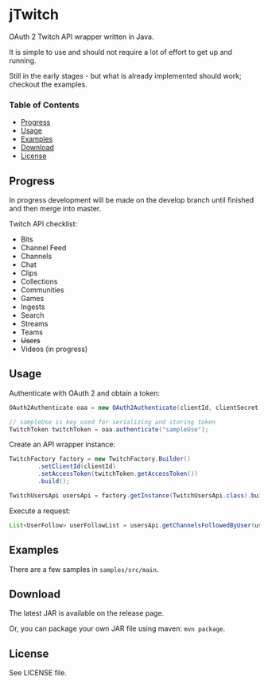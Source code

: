 jTwitch
=======
OAuth 2 Twitch API wrapper written in Java.

It is simple to use and should not require a lot of effort to get up and running.

Still in the early stages - but what is already implemented should work; checkout the examples.

### Table of Contents
- [Progress](#progress)
- [Usage](#usage)
- [Examples](#examples)
- [Download](#download)
- [License](#license)

Progress
--------
In progress development will be made on the develop branch until finished and then merge into master.

Twitch API checklist:
 - Bits
 - Channel Feed
 - Channels
 - Chat
 - Clips
 - Collections
 - Communities
 - Games
 - Ingests
 - Search
 - Streams
 - Teams
 - ~~Users~~
 - Videos (in progress)

Usage
-----
Authenticate with OAuth 2 and obtain a token:
```java
OAuth2Authenticate oaa = new OAuth2Authenticate(clientId, clientSecret, redirectUri, scopes);

// sampleUse is key used for serializing and storing token
TwitchToken twitchToken = oaa.authenticate("sampleUse");
```
Create an API wrapper instance:
```java
TwitchFactory factory = new TwitchFactory.Builder()
        .setClientId(clientId)
        .setAccessToken(twitchToken.getAccessToken())
        .build();

TwitchUsersApi usersApi = factory.getInstance(TwitchUsersApi.class).build(factory.getClient());
```
Execute a request:
```java
List<UserFollow> userFollowList = usersApi.getChannelsFollowedByUser(userId);
```
Examples
--------
There are a few samples in `samples/src/main`.

Download
--------
The latest JAR is available on the release page.

Or, you can package your own JAR file using maven: `mvn package`.

License
-------
See LICENSE file.